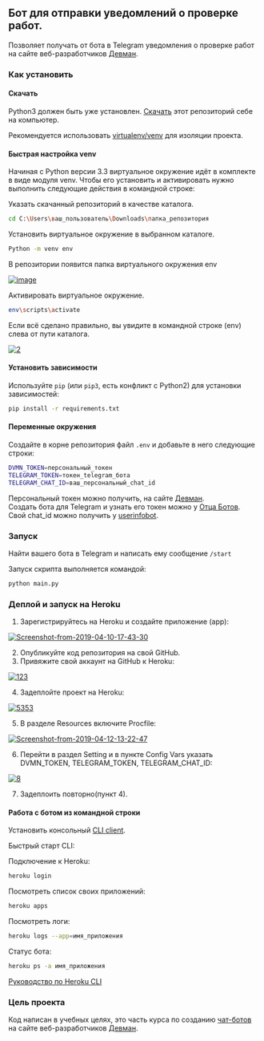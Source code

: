 ## Бот для отправки уведомлений о проверке работ.

Позволяет получать от бота в Telegram уведомления о проверке работ на сайте 
веб-разработчиков [Девман](https://dvmn.org).

### Как установить

#### Скачать 

Python3 должен быть уже установлен.
[Скачать](https://github.com/Araime/devman-bot/archive/master.zip) этот репозиторий себе на компьютер.

Рекомендуется использовать [virtualenv/venv](https://docs.python.org/3/library/venv.html)
для изоляции проекта.

#### Быстрая настройка venv

Начиная с Python версии 3.3 виртуальное окружение идёт в комплекте в виде модуля
venv. Чтобы его установить и активировать нужно выполнить следующие действия в
командной строке:  

Указать скачанный репозиторий в качестве каталога.
```sh
cd C:\Users\ваш_пользователь\Downloads\папка_репозитория
```
Установить виртуальное окружение в выбранном каталоге.
```sh
Python -m venv env
```
В репозитории появится папка виртуального окружения env  

<a href="https://imgbb.com/"><img src="https://i.ibb.co/Hn4C6PD/image.png" alt="image" border="0"></a>

Активировать виртуальное окружение.
```sh
env\scripts\activate
```
Если всё сделано правильно, вы увидите в командной строке (env) слева от пути 
каталога.  

<a href="https://imgbb.com/"><img src="https://i.ibb.co/MZ72r22/2.png" alt="2" border="0"></a>

#### Установить зависимости

Используйте `pip` (или `pip3`, есть конфликт с Python2) для установки 
зависимостей:

```sh
pip install -r requirements.txt
```

#### Переменные окружения

Создайте в корне репозитория файл `.env` и добавьте в него следующие строки:

```sh
DVMN_TOKEN=персональный_токен
TELEGRAM_TOKEN=токен_telegram_бота
TELEGRAM_CHAT_ID=ваш_персональный_chat_id
```

Персональный токен можно получить, на сайте [Девман](https://dvmn.org/api/docs/).  
Создать бота для Telegram и узнать его токен можно у [Отца Ботов](https://telegram.me/BotFather).  
Свой chat_id можно получить у [userinfobot](https://telegram.me/userinfobot).

### Запуск

Найти вашего бота в Telegram и написать ему сообщение `/start`

Запуск скрипта выполняется командой:

```sh
python main.py
```

### Деплой и запуск на Heroku

1. Зарегистрируйтесь на Heroku и создайте приложение (app):  
   
<a href="https://ibb.co/r5mDQ2Z"><img src="https://i.ibb.co/447hFRj/Screenshot-from-2019-04-10-17-43-30.png" alt="Screenshot-from-2019-04-10-17-43-30" border="0"></a><br />  

2. Опубликуйте код репозитория на свой GitHub.  
3. Привяжите свой аккаунт на GitHub к Heroku:  

<a href="https://ibb.co/Hqy7yvP"><img src="https://i.ibb.co/zZgsgc2/123.png" alt="123" border="0"></a>

4. Задеплойте проект на Heroku:  

<a href="https://ibb.co/kgpN9tF"><img src="https://i.ibb.co/1f3Fdkx/5353.jpg" alt="5353" border="0"></a>  

5. В разделе Resources включите Procfile:  

<a href="https://ibb.co/bPG3gQk"><img src="https://i.ibb.co/W6R3WGL/Screenshot-from-2019-04-12-13-22-47.png" alt="Screenshot-from-2019-04-12-13-22-47" border="0"></a>  

6. Перейти в раздел Setting и в пункте Config Vars указать DVMN_TOKEN, TELEGRAM_TOKEN,
   TELEGRAM_CHAT_ID:  

<a href="https://ibb.co/5x70h7H"><img src="https://i.ibb.co/FqPr4PT/8.png" alt="8" border="0"></a>  

7. Задеплоить повторно(пункт 4).  

#### Работа с ботом из командной строки

Установить консольный [CLI client](https://devcenter.heroku.com/articles/heroku-cli#download-and-install).

Быстрый старт CLI:

Подключение к Heroku:
```sh
heroku login
```
Посмотреть список своих приложений:
```sh
heroku apps
```
Посмотреть логи:
```sh
heroku logs --app=имя_приложения
```
Статус бота:
```sh
heroku ps -a имя_приложения
```

[Руководство по Heroku CLI](https://devcenter.heroku.com/articles/using-the-cli)

### Цель проекта

Код написан в учебных целях, это часть курса по созданию [чат-ботов](https://dvmn.org/modules/chat-bots/)
на сайте веб-разработчиков [Девман](https://dvmn.org/api/docs/).